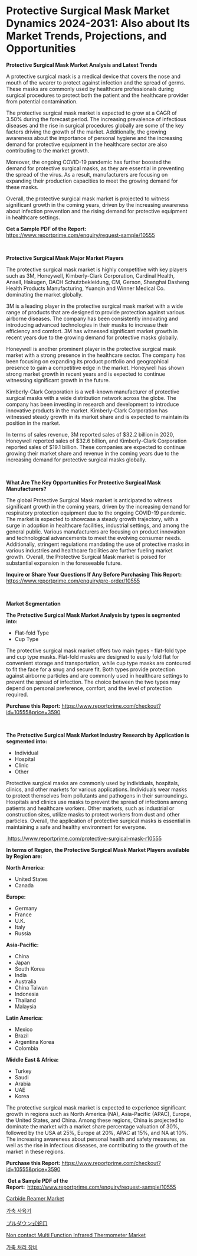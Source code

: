 <p><h1>Protective Surgical Mask Market Dynamics 2024-2031: Also about Its Market Trends, Projections, and Opportunities</h1></p><p><strong>Protective Surgical Mask Market Analysis and Latest Trends</strong></p>
<p><p>A protective surgical mask is a medical device that covers the nose and mouth of the wearer to protect against infection and the spread of germs. These masks are commonly used by healthcare professionals during surgical procedures to protect both the patient and the healthcare provider from potential contamination.</p><p>The protective surgical mask market is expected to grow at a CAGR of 3.50% during the forecast period. The increasing prevalence of infectious diseases and the rise in surgical procedures globally are some of the key factors driving the growth of the market. Additionally, the growing awareness about the importance of personal hygiene and the increasing demand for protective equipment in the healthcare sector are also contributing to the market growth.</p><p>Moreover, the ongoing COVID-19 pandemic has further boosted the demand for protective surgical masks, as they are essential in preventing the spread of the virus. As a result, manufacturers are focusing on expanding their production capacities to meet the growing demand for these masks.</p><p>Overall, the protective surgical mask market is projected to witness significant growth in the coming years, driven by the increasing awareness about infection prevention and the rising demand for protective equipment in healthcare settings.</p></p>
<p><strong>Get a Sample PDF of the Report:&nbsp;</strong> <a href="https://www.reportprime.com/enquiry/request-sample/10555">https://www.reportprime.com/enquiry/request-sample/10555</a></p>
<p>&nbsp;</p>
<p><strong>Protective Surgical Mask Major Market Players</strong></p>
<p><p>The protective surgical mask market is highly competitive with key players such as 3M, Honeywell, Kimberly-Clark Corporation, Cardinal Health, Ansell, Hakugen, DACH Schutzbekleidung, CM, Gerson, Shanghai Dasheng Health Products Manufacturing, Yuanqin and Winner Medical Co. dominating the market globally.</p><p>3M is a leading player in the protective surgical mask market with a wide range of products that are designed to provide protection against various airborne diseases. The company has been consistently innovating and introducing advanced technologies in their masks to increase their efficiency and comfort. 3M has witnessed significant market growth in recent years due to the growing demand for protective masks globally.</p><p>Honeywell is another prominent player in the protective surgical mask market with a strong presence in the healthcare sector. The company has been focusing on expanding its product portfolio and geographical presence to gain a competitive edge in the market. Honeywell has shown strong market growth in recent years and is expected to continue witnessing significant growth in the future.</p><p>Kimberly-Clark Corporation is a well-known manufacturer of protective surgical masks with a wide distribution network across the globe. The company has been investing in research and development to introduce innovative products in the market. Kimberly-Clark Corporation has witnessed steady growth in its market share and is expected to maintain its position in the market.</p><p>In terms of sales revenue, 3M reported sales of $32.2 billion in 2020, Honeywell reported sales of $32.6 billion, and Kimberly-Clark Corporation reported sales of $19.1 billion. These companies are expected to continue growing their market share and revenue in the coming years due to the increasing demand for protective surgical masks globally.</p></p>
<p>&nbsp;</p>
<p><strong>What Are The Key Opportunities For Protective Surgical Mask Manufacturers?</strong></p>
<p><p>The global Protective Surgical Mask market is anticipated to witness significant growth in the coming years, driven by the increasing demand for respiratory protection equipment due to the ongoing COVID-19 pandemic. The market is expected to showcase a steady growth trajectory, with a surge in adoption in healthcare facilities, industrial settings, and among the general public. Various manufacturers are focusing on product innovation and technological advancements to meet the evolving consumer needs. Additionally, stringent regulations mandating the use of protective masks in various industries and healthcare facilities are further fueling market growth. Overall, the Protective Surgical Mask market is poised for substantial expansion in the foreseeable future.</p></p>
<p><strong>Inquire or Share Your Questions If Any Before Purchasing This Report:</strong> <a href="https://www.reportprime.com/enquiry/pre-order/10555">https://www.reportprime.com/enquiry/pre-order/10555</a></p>
<p>&nbsp;</p>
<p><strong>Market Segmentation</strong></p>
<p><strong>The Protective Surgical Mask Market Analysis by types is segmented into:</strong></p>
<p><ul><li>Flat-fold Type</li><li>Cup Type</li></ul></p>
<p><p>The protective surgical mask market offers two main types - flat-fold type and cup type masks. Flat-fold masks are designed to easily fold flat for convenient storage and transportation, while cup type masks are contoured to fit the face for a snug and secure fit. Both types provide protection against airborne particles and are commonly used in healthcare settings to prevent the spread of infection. The choice between the two types may depend on personal preference, comfort, and the level of protection required.</p></p>
<p><strong>Purchase this Report:&nbsp;</strong><a href="https://www.reportprime.com/checkout?id=10555&price=3590">https://www.reportprime.com/checkout?id=10555&price=3590</a></p>
<p>&nbsp;</p>
<p><strong>The Protective Surgical Mask Market Industry Research by Application is segmented into:</strong></p>
<p><ul><li>Individual</li><li>Hospital</li><li>Clinic</li><li>Other</li></ul></p>
<p><p>Protective surgical masks are commonly used by individuals, hospitals, clinics, and other markets for various applications. Individuals wear masks to protect themselves from pollutants and pathogens in their surroundings. Hospitals and clinics use masks to prevent the spread of infections among patients and healthcare workers. Other markets, such as industrial or construction sites, utilize masks to protect workers from dust and other particles. Overall, the application of protective surgical masks is essential in maintaining a safe and healthy environment for everyone.</p></p>
<p><a href="https://www.reportprime.com/protective-surgical-mask-r10555">&nbsp;https://www.reportprime.com/protective-surgical-mask-r10555</a></p>
<p><strong>In terms of Region, the Protective Surgical Mask Market Players available by Region are:</strong></p>
<p>
    <p> <strong> North America: </strong>
        <ul>
            <li>United States</li>
            <li>Canada</li>
        </ul>
        </p> 
    <p> <strong> Europe: </strong>
        <ul>
            <li>Germany</li>
            <li>France</li>
            <li>U.K.</li>
            <li>Italy</li>
            <li>Russia</li>
        </ul>
        </p> 
    <p> <strong> Asia-Pacific: </strong>
        <ul>
            <li>China</li>
            <li>Japan</li>
            <li>South Korea</li>
            <li>India</li>
            <li>Australia</li>
            <li>China Taiwan</li>
            <li>Indonesia</li>
            <li>Thailand</li>
            <li>Malaysia</li>
        </ul>
        </p> 
    <p> <strong> Latin America: </strong>
        <ul>
            <li>Mexico</li>
            <li>Brazil</li>
            <li>Argentina Korea</li>
            <li>Colombia</li>
        </ul>
        </p> 
    <p> <strong> Middle East & Africa: </strong>
        <ul>
            <li>Turkey</li>
            <li>Saudi</li>
            <li>Arabia</li>
            <li>UAE</li>
            <li>Korea</li>
        </ul>
    </p>
    </p>
<p><p>The protective surgical mask market is expected to experience significant growth in regions such as North America (NA), Asia-Pacific (APAC), Europe, the United States, and China. Among these regions, China is projected to dominate the market with a market share percentage valuation of 30%, followed by the USA at 25%, Europe at 20%, APAC at 15%, and NA at 10%. The increasing awareness about personal health and safety measures, as well as the rise in infectious diseases, are contributing to the growth of the market in these regions.</p></p>
<p><strong>Purchase this Report: </strong><a href="https://www.reportprime.com/checkout?id=10555&price=3590">https://www.reportprime.com/checkout?id=10555&price=3590</a></p>
<p>&nbsp;<strong>Get a Sample PDF of the Report:&nbsp;&nbsp;</strong><a href="https://www.reportprime.com/enquiry/request-sample/10555">https://www.reportprime.com/enquiry/request-sample/10555</a></p>
<p><strong></strong></p>
<p><p><a href="https://issuu.com/reportprime-2/docs/carbide-reamer-market-size-2030.pptx">Carbide Reamer Market</a></p><p><a href="https://github.com/vsap75a286l/Market-Research-Report-List-1/blob/main/359941721957.md">가축 사육기</a></p><p><a href="https://github.com/joaejkdzgyljvo6/Market-Research-Report-List-1/blob/main/505344024082.md">プルダウン式蛇口</a></p><p><a href="https://github.com/pjcfca/Market-Research-Report-List-2/blob/main/non-contact-multi-function-infrared-thermometer-market.md">Non contact Multi Function Infrared Thermometer Market</a></p><p><a href="https://github.com/Maeennan456456/Market-Research-Report-List-1/blob/main/295874721958.md">가축 처리 장비</a></p></p>